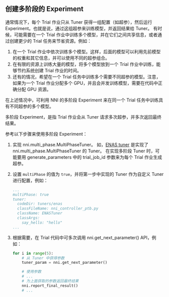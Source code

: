 ## 创建多阶段的 Experiment

通常情况下，每个 Trial 作业只从 Tuner 获得一组配置（如超参），然后运行 Experiment。也就是说，通过这组超参来训练模型，并返回结果给 Tuner。 有时候，可能需要在一个 Trial 作业中训练多个模型，并在它们之间共享信息，或者通过创建更少的 Trial 任务来节省资源。例如：

1. 在一个 Trial 作业中依次训练多个模型。这样，后面的模型可以利用先前模型的权重和其它信息，并可以使用不同的超参组合。
2. 在有限的资源上训练大量的模型，将多个模型放到一个 Trial 作业中训练，能够节约系统创建 Trial 作业的时间。
3. 还有的情况，希望在一个 Trial 任务中训练多个需要不同超参的模型。注意，如果为一个 Trial 作业分配多个 GPU，并且会并发训练模型，需要在代码中正确分配 GPU 资源。

在上述情况中，可利用 NNI 的多阶段 Experiment 来在同一个 Trial 任务中训练具有不同超参的多个模型。

多阶段 Experiment，是指 Trial 作业会从 Tuner 请求多次超参，并多次返回最终结果。

参考以下步骤来使用多阶段 Experiment：

1. 实现 nni.multi_phase.MultiPhaseTuner。 如，[ENAS tuner](https://github.com/countif/enas_nni/blob/master/nni/examples/tuners/enas/nni_controller_ptb.py) 是实现了 nni.multi_phase.MultiPhaseTuner 的 Tuner。 在实现多阶段 Tuner 时，可能要用 generate_parameters 中的 trial_job_id 参数来为每个 Trial 作业生成超参。

2. 设置 `multiPhase` 的值为 `true`，并将第一步中实现的 Tuner 作为自定义 Tuner 进行配置，例如：
    
    ```yaml
    ...
    multiPhase: true
    tuner:
      codeDir: tuners/enas
      classFileName: nni_controller_ptb.py
      className: ENASTuner
      classArgs:
        say_hello: "hello"
    ...
    ```

3. 根据需要，在 Trial 代码中可多次调用 nni.get_next_parameter() API，例如：
    
    ```python
    for i in range(5):
        # 从 Tuner 中获得参数
        tuner_param = nni.get_next_parameter()
    
        # 使用参数
        # ...
        # 为上面获取的参数返回最终结果
        nni.report_final_result()
        # ...
    ```